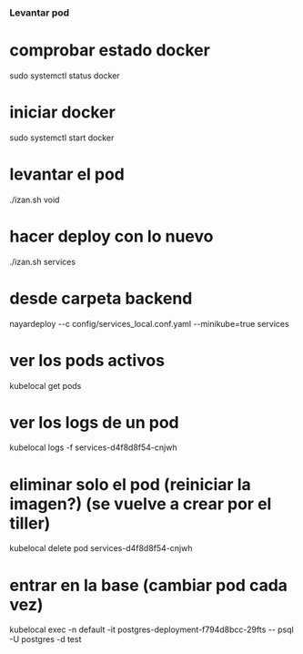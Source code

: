 ### Levantar pod

# comprobar estado docker

sudo systemctl status docker

# iniciar docker

sudo systemctl start docker

# levantar el pod

./izan.sh void

# hacer deploy con lo nuevo

./izan.sh services

# desde carpeta backend

nayardeploy --c config/services_local.conf.yaml --minikube=true services

# ver los pods activos

kubelocal get pods

# ver los logs de un pod

kubelocal logs -f services-d4f8d8f54-cnjwh

# eliminar solo el pod (reiniciar la imagen?) (se vuelve a crear por el tiller)

kubelocal delete pod services-d4f8d8f54-cnjwh

# entrar en la base (cambiar pod cada vez)

kubelocal exec -n default -it postgres-deployment-f794d8bcc-29fts -- psql -U postgres -d test
